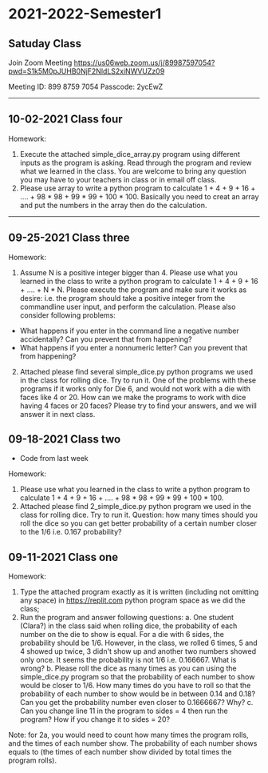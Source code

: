 # 2021-2022-Semester1
## Satuday Class

Join Zoom Meeting
https://us06web.zoom.us/j/89987597054?pwd=S1k5M0pJUHB0NjF2NldLS2xiNWVUZz09

Meeting ID: 899 8759 7054
Passcode: 2ycEwZ


----
## 10-02-2021 Class four
Homework: 
1. Execute the attached simple_dice_array.py program using different inputs as the program is asking. Read through the program and review what we learned in the class. You are welcome to bring any question you may have to your teachers in class or in email off class.
2. Please use array to write a python program to calculate 
1 + 4 + 9 + 16 + .... + 98 * 98 + 99 * 99 + 100 * 100. Basically you need to creat an array and put the numbers in the array then do the calculation.

----
## 09-25-2021 Class three

Homework:
1. Assume N is a positive integer bigger than 4. Please use what you learned in the class to write a python program to calculate 
1 + 4 + 9 + 16 + .... + N * N. Please execute the program and make sure it works as desire: i.e. the program should take a positive integer from the commandline user input, and perform the calculation. Please also consider following problems:
* What happens if you enter in the command line a negative number accidentally? Can you prevent that from happening? 
* What happens if you enter a nonnumeric letter? Can you prevent that from happening?
 

2. Attached please find several simple_dice.py python programs we used in the class for rolling dice. Try to run it. One of the problems with these programs if it works only for Die 6, and would not work with a die with faces like 4 or 20. How can we make the programs to work with dice having 4 faces or 20 faces? Please try to find your answers, and we will answer it in next class.

## 09-18-2021 Class two
* Code from last week

Homework:
1. Please use what you learned in the class to write a python program to calculate 
1 + 4 + 9 + 16 + .... + 98 * 98 + 99 * 99 + 100 * 100.
2. Attached please find 2_simple_dice.py python program we used in the class for rolling dice. Try to run it. Question: how many times should you roll the dice so you can get better probability of a certain number closer to the 1/6 i.e. 0.167 probability?


## 09-11-2021 Class one
Homework:

1. Type the attached program exactly as it is written (including not omitting any space) in https://replit.com python program space as we did the class;
2. Run the program and answer following questions:
a. One student (Clara?) in the class said when rolling dice, the probability of each number on the die to show is equal. For a die with 6 sides, the probability should be 1/6. However, in the class, we rolled 6 times, 5 and 4 showed up twice, 3 didn't show up and another two numbers showed only once. It seems the probability is not 1/6 i.e. 0.166667. What is wrong?
b. Please roll the dice as many times as you can using the simple_dice.py program so that the probability of each number to show would be closer to 1/6. How many times do you have to roll so that the probability of each number to show would be in between 0.14 and 0.18? Can you get the probability number even closer to 0.1666667? Why?
c. Can you change line 11 in the program to sides = 4 then run the program? How if you change it to sides = 20?

Note: for 2a, you would need to count how many times the program rolls, and the times of each number show. The probability of each number shows equals to (the times of each number show divided by total times the program rolls). 

